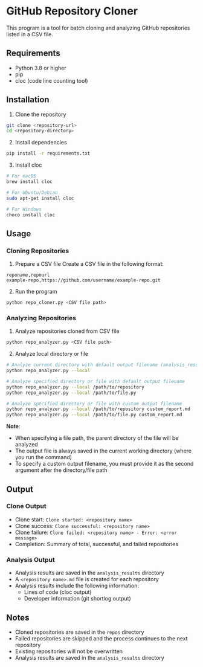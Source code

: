 # GitHub Repository Cloner

This program is a tool for batch cloning and analyzing GitHub repositories listed in a CSV file.

## Requirements

- Python 3.8 or higher
- pip
- cloc (code line counting tool)

## Installation

1. Clone the repository
```bash
git clone <repository-url>
cd <repository-directory>
```

2. Install dependencies
```bash
pip install -r requirements.txt
```

3. Install cloc
```bash
# For macOS
brew install cloc

# For Ubuntu/Debian
sudo apt-get install cloc

# For Windows
choco install cloc
```

## Usage

### Cloning Repositories

1. Prepare a CSV file
Create a CSV file in the following format:
```
reponame,repourl
example-repo,https://github.com/username/example-repo.git
```

2. Run the program
```bash
python repo_cloner.py <CSV file path>
```

### Analyzing Repositories

1. Analyze repositories cloned from CSV file
```bash
python repo_analyzer.py <CSV file path>
```

2. Analyze local directory or file
```bash
# Analyze current directory with default output filename (analysis_result.md)
python repo_analyzer.py --local

# Analyze specified directory or file with default output filename
python repo_analyzer.py --local /path/to/repository
python repo_analyzer.py --local /path/to/file.py

# Analyze specified directory or file with custom output filename
python repo_analyzer.py --local /path/to/repository custom_report.md
python repo_analyzer.py --local /path/to/file.py custom_report.md
```

**Note**:
- When specifying a file path, the parent directory of the file will be analyzed
- The output file is always saved in the current working directory (where you run the command)
- To specify a custom output filename, you must provide it as the second argument after the directory/file path

## Output

### Clone Output

- Clone start: `Clone started: <repository name>`
- Clone success: `Clone successful: <repository name>`
- Clone failure: `Clone failed: <repository name> - Error: <error message>`
- Completion: Summary of total, successful, and failed repositories

### Analysis Output

- Analysis results are saved in the `analysis_results` directory
- A `<repository name>.md` file is created for each repository
- Analysis results include the following information:
  - Lines of code (cloc output)
  - Developer information (git shortlog output)

## Notes

- Cloned repositories are saved in the `repos` directory
- Failed repositories are skipped and the process continues to the next repository
- Existing repositories will not be overwritten
- Analysis results are saved in the `analysis_results` directory 